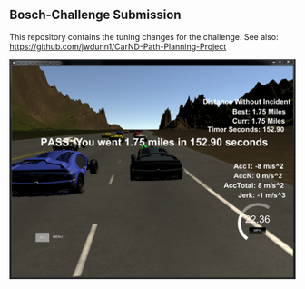 ## Bosch-Challenge Submission

This repository contains the tuning changes for the challenge.
See also: https://github.com/jwdunn1/CarND-Path-Planning-Project

![time](./images/BoschFinal3.PNG)
